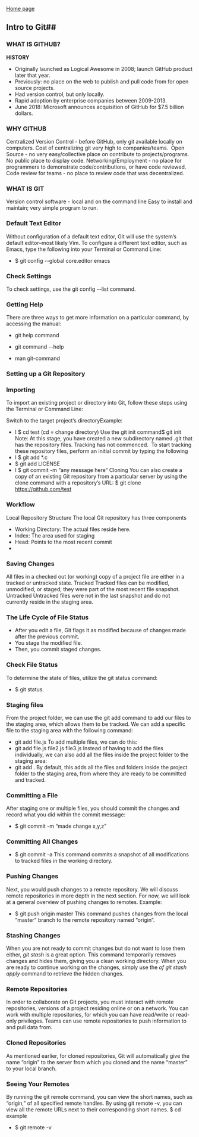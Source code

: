 [Home page](https://cfjalos.github.io/cfJalos.github.io-reading-notes-/)

## Intro to Git##

### WHAT IS GITHUB? ###

**HISTORY**

* Originally launched as Logical Awesome in 2008; launch GitHub product later that year.
* Previously: no place on the web to publish and pull code from for open source projects.
* Had version control, but only locally.
* Rapid adoption by enterprise companies between 2009-2013. 
* June 2018: Microsoft announces acquisition of GitHub for $7.5 billion dollars. 


### WHY GITHUB ###

Centralized Version Control - before GitHub, only git available locally on computers. Cost of centralizing git very high to companies/teams. 
Open Source - no very easy/collective place on contribute to projects/programs. No public place to display code.
Networking/Employment - no place for programmers to demonstrate code/contributions, or have code reviewed.
Code review for teams - no place to review code that was decentralized. 


### WHAT IS GIT ###

Version control software - local and on the command line
Easy to install and maintain; very simple program to run.

### Default Text Editor ###
Without configuration of a default text editor, Git will use the system’s default editor–most likely Vim. To configure a different text editor, such as Emacs, type the following into your Terminal or Command Line:
* $ git config --global core.editor emacs


### Check Settings ###
To check settings, use the git config --list command.

### Getting Help ###
There are three ways to get more information on a particular command, by accessing the manual:
* git help command

* git command --help

* man git-command

### Setting up a Git Repository ###

### Importing ###
To import an existing project or directory into Git, follow these steps using the Terminal or Command Line:

Switch to the target project’s directoryExample:
* I $ cd test (cd = change directory)
Use the git init command$ git init Note: At this stage, you have created a new subdirectory named .git that has the repository files. Tracking has not commenced. 
To start tracking these repository files, perform an initial commit by typing the following
* I $ git add *.c
* $ git add LICENSE
* I $ git commit -m “any message here”
Cloning
You can also create a copy of an existing Git repository from a particular server by using the clone command with a repository’s URL:
$ git clone https://github.com/test

### Workflow ###

Local Repository Structure
The local Git repository has three components
* Working Directory: The actual files reside here.
* Index: The area used for staging
* Head: Points to the most recent commit
* 
### Saving Changes ###
All files in a checked out (or working) copy of a project file are either in a tracked or untracked state.
Tracked
Tracked files can be modified, unmodified, or staged; they were part of the most recent file snapshot.
Untracked
Untracked files were not in the last snapshot and do not currently reside in the staging area.

### The Life Cycle of File Status ###
* After you edit a file, Git flags it as modified because of changes made after the previous commit.
* You stage the modified file.
* Then, you commit staged changes.

### Check File Status ###

To determine the state of files, utilize the git status command:
* $ git status.

### Staging files ###
From the project folder, we can use the git add command to add our files to the staging area, which allows them to be tracked.
We can add a specific file to the staging area with the following command:
* git add file.js
To add multiple files, we can do this:
* git add file.js file2.js file3.js
Instead of having to add the files individually, we can also add all the files inside the project folder to the staging area:
* git add .
By default, this adds all the files and folders inside the project folder to the staging area, from where they are ready to be committed and tracked.

### Committing a File ###
After staging one or multiple files, you should commit the changes and record what you did within the commit message:
* $ git commit -m “made change x,y,z”

### Committing All Changes ###
* $ git commit -a
This command commits a snapshot of all modifications to tracked files in the working directory.

### Pushing Changes ###
Next, you would push changes to a remote repository. We will discuss remote repositories in more depth in the next section. For now, we will look at a general overview of pushing changes to remotes.
Example:
* $ git push origin master
This command pushes changes from the local “master” branch to the remote repository named “origin”.

### Stashing Changes ###
When you are not ready to commit changes but do not want to lose them either, *git stash* is a great option. This command temporarily removes changes and hides them, giving you a clean working directory. When you are ready to continue working on the changes, simply use the *of git stash apply* command to retrieve the hidden changes.

### Remote Repositories ###
In order to collaborate on Git projects, you must interact with remote repositories, versions of a project residing online or on a network. You can work with multiple repositories, for which you can have read/write or read-only privileges. Teams can use remote repositories to push information to and pull data from.

### Cloned Repositories ###
As mentioned earlier, for cloned repositories, Git will automatically give the name “origin” to the server from which you cloned and the name “master” to your local branch.

### Seeing Your Remotes ###
By running the git remote command, you can view the short names, such as “origin,” of all specified remote handles.
By using git remote -v, you can view all the remote URLs next to their corresponding short names.
$ cd example

* $ git remote -v

